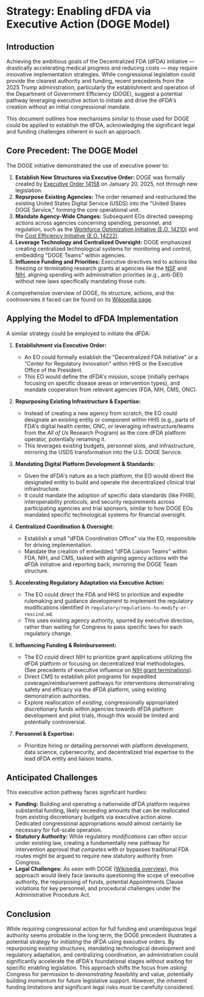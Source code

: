 # Strategy: Enabling dFDA via Executive Action (DOGE Model)

## Introduction

Achieving the ambitious goals of the Decentralized FDA (dFDA) initiative — drastically accelerating medical progress and reducing costs — may require innovative implementation strategies. While congressional legislation could provide the clearest authority and funding, recent precedents from the 2025 Trump administration, particularly the establishment and operation of the Department of Government Efficiency (DOGE), suggest a potential pathway leveraging executive action to initiate and drive the dFDA's creation without an initial congressional mandate.

This document outlines how mechanisms similar to those used for DOGE could be applied to establish the dFDA, acknowledging the significant legal and funding challenges inherent in such an approach.

## Core Precedent: The DOGE Model

The DOGE initiative demonstrated the use of executive power to:

1.  **Establish New Structures via Executive Order:** DOGE was formally created by [Executive Order 14158](https://www.whitehouse.gov/presidential-actions/2025/01/establishing-and-implementing-the-presidents-department-of-government-efficiency/) on January 20, 2025, not through new legislation.
2.  **Repurpose Existing Agencies:** The order renamed and restructured the existing United States Digital Service (USDS) into the "United States DOGE Service," forming the core operational unit.
3.  **Mandate Agency-Wide Changes:** Subsequent EOs directed sweeping actions across agencies concerning spending, personnel, and regulation, such as the [Workforce Optimization Initiative (E.O. 14210)](https://www.whitehouse.gov/presidential-actions/2025/02/implementing-the-presidents-department-of-government-efficiency-workforce-optimization-initiative/) and the [Cost Efficiency Initiative (E.O. 14222)](https://www.whitehouse.gov/presidential-actions/2025/02/implementing-the-presidents-department-of-government-efficiency-cost-efficiency-initiative/).
4.  **Leverage Technology and Centralized Oversight:** DOGE emphasized creating centralized technological systems for monitoring and control, embedding "DOGE Teams" within agencies.
5.  **Influence Funding and Priorities:** Executive directives led to actions like freezing or terminating research grants at agencies like the [NSF](https://www.npr.org/2025/01/31/nx-s1-5282162/scientists-grants-frozen-trump-executive-actions-dei-deia) and [NIH](https://www.nature.com/articles/d41586-025-00703-1), aligning spending with administration priorities (e.g., anti-DEI) without new laws specifically mandating those cuts.

A comprehensive overview of DOGE, its structure, actions, and the controversies it faced can be found on its [Wikipedia page](https://en.wikipedia.org/wiki/Department_of_Government_Efficiency).

## Applying the Model to dFDA Implementation

A similar strategy could be employed to initiate the dFDA:

1.  **Establishment via Executive Order:**
    *   An EO could formally establish the "Decentralized FDA Initiative" or a "Center for Regulatory Innovation" within HHS or the Executive Office of the President.
    *   This EO would define the dFDA's mission, scope (initially perhaps focusing on specific disease areas or intervention types), and mandate cooperation from relevant agencies (FDA, NIH, CMS, ONC).

2.  **Repurposing Existing Infrastructure & Expertise:**
    *   Instead of creating a new agency from scratch, the EO could designate an existing entity or component within HHS (e.g., parts of FDA's digital health center, ONC, or leveraging infrastructure/teams from the *All of Us* Research Program) as the core dFDA platform operator, potentially renaming it.
    *   This leverages existing budgets, personnel slots, and infrastructure, mirroring the USDS transformation into the U.S. DOGE Service.

3.  **Mandating Digital Platform Development & Standards:**
    *   Given the dFDA's nature as a tech platform, the EO would direct the designated entity to build and operate the decentralized clinical trial infrastructure.
    *   It could mandate the adoption of specific data standards (like FHIR), interoperability protocols, and security requirements across participating agencies and trial sponsors, similar to how DOGE EOs mandated specific technological systems for financial oversight.

4.  **Centralized Coordination & Oversight:**
    *   Establish a small "dFDA Coordination Office" via the EO, responsible for driving implementation.
    *   Mandate the creation of embedded "dFDA Liaison Teams" within FDA, NIH, and CMS, tasked with aligning agency actions with the dFDA initiative and reporting back, mirroring the DOGE Team structure.

5.  **Accelerating Regulatory Adaptation via Executive Action:**
    *   The EO could direct the FDA and HHS to prioritize and expedite rulemaking and guidance development to implement the regulatory modifications identified in `regulatory/regulations-to-modify-or-rescind.md`.
    *   This uses existing agency authority, spurred by executive direction, rather than waiting for Congress to pass specific laws for each regulatory change.

6.  **Influencing Funding & Reimbursement:**
    *   The EO could direct NIH to prioritize grant applications utilizing the dFDA platform or focusing on decentralized trial methodologies. (See precedents of executive influence on [NIH grant terminations](https://www.statnews.com/2025/03/07/nih-terminates-dei-transgender-related-research-grants/)).
    *   Direct CMS to establish pilot programs for expedited coverage/reimbursement pathways for interventions demonstrating safety and efficacy via the dFDA platform, using existing demonstration authorities.
    *   Explore reallocation of *existing*, congressionally appropriated discretionary funds within agencies towards dFDA platform development and pilot trials, though this would be limited and potentially controversial.

7.  **Personnel & Expertise:**
    *   Prioritize hiring or detailing personnel with platform development, data science, cybersecurity, and decentralized trial expertise to the lead dFDA entity and liaison teams.

## Anticipated Challenges

This executive action pathway faces significant hurdles:

*   **Funding:** Building and operating a nationwide dFDA platform requires substantial funding, likely exceeding amounts that can be reallocated from existing discretionary budgets via executive action alone. Dedicated congressional appropriations would almost certainly be necessary for full-scale operation.
*   **Statutory Authority:** While regulatory *modifications* can often occur under existing law, creating a fundamentally new pathway for intervention approval that *competes* with or bypasses traditional FDA routes might be argued to require new statutory authority from Congress.
*   **Legal Challenges:** As seen with DOGE ([Wikipedia overview](https://en.wikipedia.org/wiki/Department_of_Government_Efficiency#Legal_status)), this approach would likely face lawsuits questioning the scope of executive authority, the repurposing of funds, potential Appointments Clause violations for key personnel, and procedural challenges under the Administrative Procedure Act.

## Conclusion

While requiring congressional action for full funding and unambiguous legal authority seems probable in the long term, the DOGE precedent illustrates a potential strategy for *initiating* the dFDA using executive orders. By repurposing existing structures, mandating technological development and regulatory adaptation, and centralizing coordination, an administration could significantly accelerate the dFDA's foundational stages without waiting for specific enabling legislation. This approach shifts the focus from *asking* Congress for permission to *demonstrating* feasibility and value, potentially building momentum for future legislative support. However, the inherent funding limitations and significant legal risks must be carefully considered. 